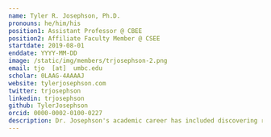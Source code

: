 ```yaml
---
name: Tyler R. Josephson, Ph.D.
pronouns: he/him/his
position1: Assistant Professor @ CBEE
position2: Affiliate Faculty Member @ CSEE
startdate: 2019-08-01
enddate: YYYY-MM-DD
image: /static/img/members/trjosephson-2.png
email: tjo  [at]  umbc.edu
scholar: 0LAAG-4AAAAJ
website: tylerjosephson.com
twitter: trjosephson
linkedin: trjosephson
github: TylerJosephson
orcid: 0000-0002-0100-0227
description: Dr. Josephson's academic career has included discovering reaction mechanisms in biomass catalysis, predicting multicomponent liquid-phase adsorption in nanoporous materials, and developing and applying interpretable machine learning techniques for chemistry. He is passionate about sustainability, equity, and science communication. During his downtime, he loves learning new things, thinking about deep topics (like science and philosophy), and playing the piano (his favorite pianist being Franz Liszt).
---
```


